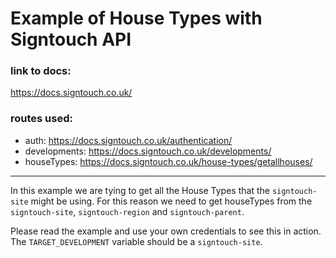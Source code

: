 # Example of House Types with Signtouch API

### link to docs:
https://docs.signtouch.co.uk/

### routes used:
- auth: https://docs.signtouch.co.uk/authentication/ 
- developments: https://docs.signtouch.co.uk/developments/
- houseTypes: https://docs.signtouch.co.uk/house-types/getallhouses/

---

In this example we are tying to get all the House Types that the `signtouch-site` might be using. For this reason we need to get houseTypes from the `signtouch-site`, `signtouch-region` and `signtouch-parent`.

Please read the example and use your own credentials to see this in action. 
The `TARGET_DEVELOPMENT` variable should be a `signtouch-site`. 